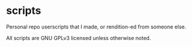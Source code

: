 # scripts
Personal repo userscripts that I made, or rendition-ed from someone else.

All scripts are GNU GPLv3 licensed unless otherwise noted.
